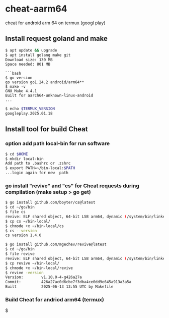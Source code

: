 # cheat-aarm64
cheat for android arm 64 on termux (googl play)
## Install request goland and make  
```bash
$ apt update && upgrade
$ apt install golang make git
Download size: 130 MB
Space needed: 801 MB
```
```
```bash
$ go version
go version go1.24.2 android/arm64**
$ make -v
GNU Make 4.4.1
Built for aarch64-unknown-linux-android
...
```
```bash
$ echo $TERMUX_VERSION
googleplay.2025.01.18
```
## Install tool for build Cheat
### option add path local-bin for run software
```bash
$ cd $HOME
$ mkdir local-bin
Add path to .bashrc or .zshrc
$ export PATH=~/bin-local:$PATH
...login again for new  path
```
### go install "revive" and "cs"  for Cheat requests during compilation (make setup > go get)
```bash
$ go install github.com/boyter/cs@latest
$ cd ~/go/bin
$ file cs
revive: ELF shared object, 64-bit LSB arm64, dynamic (/system/bin/linker64), for Android 29, built by NDK r27c (12479018), B...
$ cp cs ~/bin-local/
$ chmode +x ~/bin-local/cs
$ cs --version
cs version 1.4.0
```
```bash
$ go install github.com/mgechev/revive@latest
$ cd ~/go/bin
$ file revive
revive: ELF shared object, 64-bit LSB arm64, dynamic (/system/bin/linker64), for Android 29, built by NDK r27c (12479018), B...
$ cp revive ~/bin-local/
$ chmode +x ~/bin-local/revive
$ revive -version
Version:        v1.10.0-4-g426a27a
Commit:         426a27ac0d6cbe7f3dba4ce0dd9e645a913a3a5a
Built           2025-06-13 13:55 UTC by Makefile
```
### Build Cheat for andriod arm64 (termux)
$ 
